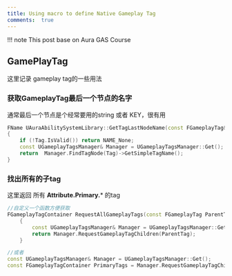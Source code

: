 ```yaml
---
title: Using macro to define Native Gameplay Tag
comments:  true
---
```


!!! note 
    This post base on Aura GAS Course

 
## GamePlayTag

这里记录 gameplay tag的一些用法

### 获取GameplayTag最后一个节点的名字
通常最后一个节点是个经常要用的string 或者 KEY，很有用
```cpp
FName UAuraAbilitySystemLibrary::GetTagLastNodeName(const FGameplayTag& Tag)
{
	if (!Tag.IsValid()) return NAME_None;
	const UGameplayTagsManager& Manager = UGameplayTagsManager::Get();
	return  Manager.FindTagNode(Tag)->GetSimpleTagName();
}
```

### 找出所有的子tag

这里返回 所有 **Attribute.Primary.*** 的tag

```cpp
//自定义一个函数方便获取
FGameplayTagContainer RequestAllGameplayTags(const FGameplayTag ParentTag)
	{
		const UGameplayTagsManager& Manager = UGameplayTagsManager::Get();
		return Manager.RequestGameplayTagChildren(ParentTag);
	}

//或者
const UGameplayTagsManager& Manager = UGameplayTagsManager::Get();
const FGameplayTagContainer PrimaryTags = Manager.RequestGameplayTagChildren(FGameplayTag::RequestGameplayTag("Attribute.Primary", false));

```		


